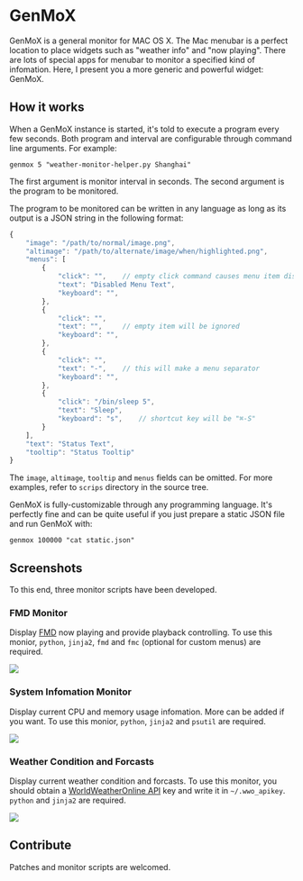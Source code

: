 # GenMoX

GenMoX is a general monitor for MAC OS X. The Mac menubar is a perfect location
to place widgets such as "weather info" and "now playing". There are lots of
special apps for menubar to monitor a specified kind of infomation. Here, I
present you a more generic and powerful widget: GenMoX.

## How it works

When a GenMoX instance is started, it's told to execute a program every few
seconds. Both program and interval are configurable through command line
arguments. For example:

```
genmox 5 "weather-monitor-helper.py Shanghai"
```

The first argument is monitor interval in seconds. The second argument is the
program to be monitored.

The program to be monitored can be written in any language as long as its output
is a JSON string in the following format:

```javascript
{
    "image": "/path/to/normal/image.png",
    "altimage": "/path/to/alternate/image/when/highlighted.png",
    "menus": [
        {
            "click": "",    // empty click command causes menu item disabled
            "text": "Disabled Menu Text",
            "keyboard": "",
        },
        {
            "click": "",
            "text": "",     // empty item will be ignored
            "keyboard": "",
        },
        {
            "click": "",
            "text": "-",    // this will make a menu separator
            "keyboard": "",
        },
        {
            "click": "/bin/sleep 5",
            "text": "Sleep",
            "keyboard": "s",    // shortcut key will be "⌘-S"
        }
    ],
    "text": "Status Text",
    "tooltip": "Status Tooltip"
}
```

The `image`, `altimage`, `tooltip` and `menus` fields can be omitted. For more
examples, refer to `scrips` directory in the source tree.

GenMoX is fully-customizable through any programming language. It's perfectly
fine and can be quite useful if you just prepare a static JSON file and run
GenMoX with:

```
genmox 100000 "cat static.json"
```

## Screenshots

To this end, three monitor scripts have been developed.

### FMD Monitor

Display [FMD](https://github.com/hzqtc/fmd) now playing and provide playback
controlling.  To use this monior, `python`, `jinja2`, `fmd` and `fmc` (optional
for custom menus) are required.

![](https://raw.github.com/hzqtc/genmox/master/screenshots/fmd-monitor.png)

### System Infomation Monitor

Display current CPU and memory usage infomation. More can be added if you want.
To use this monior, `python`, `jinja2` and `psutil` are required.

![](https://raw.github.com/hzqtc/genmox/master/screenshots/sysinfo-monitor.png)

### Weather Condition and Forcasts

Display current weather condition and forcasts. To use this monitor, you should
obtain a [WorldWeatherOnline
API](http://www.worldweatheronline.com/register.aspx) key and write it in
`~/.wwo_apikey`. `python` and `jinja2` are required.

![](https://raw.github.com/hzqtc/genmox/master/screenshots/weather-monitor.png)

## Contribute

Patches and monitor scripts are welcomed.
